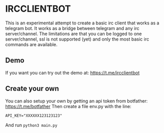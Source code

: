 # IRCCLIENTBOT
This is an experimental attempt to create a basic irc client that works as
a telegram bot. It works as a bridge between telegram and any irc
server/channel. The limitations are that you can be logged to one
server/channel, ssl is not supported (yet) and only the most basic irc commands
are available.

## Demo
If you want you can try out the demo at: https://t.me/ircclientbot

## Create your own
You can also setup your own by getting an api token from botfather: https://t.me/botfather
Then create a file env.py with the line:

`API_KEY="XXXXXX123123123"`

And run `python3 main.py`

